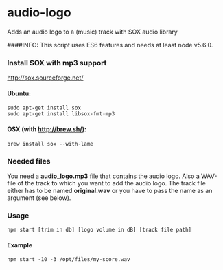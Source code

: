 # audio-logo
Adds an audio logo to a (music) track with SOX audio library

####INFO: 
This script uses ES6 features and needs at least node v5.6.0.

### Install SOX with mp3 support
http://sox.sourceforge.net/

#### Ubuntu:
```
sudo apt-get install sox
sudo apt-get install libsox-fmt-mp3
```
#### OSX (with http://brew.sh/):
```
brew install sox --with-lame
```


### Needed files

You need a __audio_logo.mp3__ file that contains the audio logo. Also a WAV-file of the track to which you want to add the audio logo. The track file either has to be named __original.wav__ or you have to pass the name as an argument (see below).



### Usage

```
npm start [trim in db] [logo volume in dB] [track file path]
```

#### Example

```
npm start -10 -3 /opt/files/my-score.wav
```
